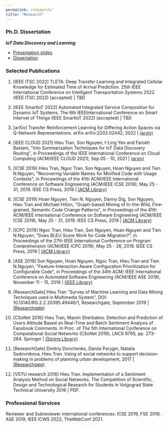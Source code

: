 ```yaml
---
permalink: /research/
title: "Research"
---
```


### Ph.D. Dissertation

<em><strong>IoT Data Discovery and Learning</em></strong> 
* [Presentation slides](/assets/docs/PhD_Defense_Final_Presentation.pdf)
* [Dissertation]()

### Selected Publications


1. [IEEE ITSC 2022] TLETA: Deep Transfer Learning and Integrated Cellular Knowledge for Estimated Time of Arrival Prediction. 25th IEEE International Conference on Intelligent Transportation Systems 2022 (IEEE ITSC 2022) (accepted) | TBD 

10. [IEEE SmartIoT 2022]  Automated Integrated Service Composition for Dynamic IoT Systems. The 6th IEEEInternational Conference on Smart Internet of Things (IEEE SmartIoT 2022) (accepted) | TBD

9. [arXiv] Transfer Reinforcement Learning for Differing Action Spaces via Q-Network Representations. arXiv arXiv:2202.02442, 2022 | [(arxiv)](https://arxiv.org/abs/2202.02442)

8. [IEEE CLOUD 2021] Hieu Tran, Son Nguyen, I-Ling Yen and Farokh Bastani, "Into Summarization Techniques for IoT Data Discovery Routing", in Proceedings of the IEEE International Conference on Cloud Computing (ACM/IEEE CLOUD 2021), Sep 05 - 10, 2021 |  [(arxiv)](https://arxiv.org/pdf/2107.09558.pdf)

7. [ICSE 2019] Hieu Tran, Ngoc Tran, Son Nguyen, Hoan Nguyen and Tien N.Nguyen, "Recovering Variable Names for Minified Code with Usage Contexts", in Proceedings of the 41th ACM/IEEE International Conference on Software Engineering (ACM/IEEE ICSE 2019), May 25 - 31, 2019. IEEE CS Press, 2019 | [(ACM Library)](https://dl.acm.org/citation.cfm?id=3339651)

6. [ICSE 2019] Hoan Nguyen, Tien N. Nguyen, Danny Dig, Son Nguyen, Hieu Tran and Michael Hilton, "Graph-based Mining of In-the-Wild, Fine-grained, Semantic Code Change Patterns", in Proceedings of the 41th ACM/IEEE International Conference on Software Engineering (ACM/IEEE ICSE 2019), May 25 - 31, 2019. IEEE CS Press, 2019 | [(ACM Library)](https://dl.acm.org/citation.cfm?id=3339608)

5. [ICPC 2019] Ngoc Tran, Hieu Tran, Son Nguyen, Hoan Nguyen and Tien N.Nguyen, "Does BLEU Score Work for Code Migration?", in Proceedings of the 27th IEEE International Conference on Program Comprehension (ACM/IEEE ICPC 2019), May 25 - 26, 2019. IEEE CS Press, 2019 | [(ACM Library)](https://dl.acm.org/citation.cfm?id=3339104)

4. [ASE 2019] Son Nguyen, Hoan Nguyen, Ngoc Tran, Hieu Tran and Tien N.Nguyen, "Feature-Interaction Aware Configuration Prioritization for Configurable Code", in Proceedings of the 34th ACM/ IEEE International Conference on Automated Software Engineering (ACM/IEEE ASE 2019), November 11 - 15, 2019 | [(IEEE Library)](https://ieeexplore.ieee.org/document/8952386)

3. [ResearchGate] Hieu Tran "Survey of Machine Learning and Data Mining Techniques used in Multimedia System", DOI: 10.13140/RG.2.2.20395.49446/1, Researchgate, September 2019 | [(Researchgate)](https://www.researchgate.net/publication/333457161_Survey_of_Machine_Learning_and_Data_Mining_Techniques_used_in_Multimedia_System)

2. [CSoNet 2016] Hieu Tran, Maxim Sherbakov. Detection and Prediction of Users Attitude Based on Real-Time and Batch Sentiment Analysis of Facebook Comments. In Proc. of The 5th International Conference on Computational Social Networks (CSoNet 2016), LNCS 9795, pp. 273-284. Springer | [(Spring Library)](https://link.springer.com/chapter/10.1007/978-3-319-42345-6_24)

1. [ResearchGate] Dmitriy Donchenko, Danila Parygin, Natalia Sadovnikova, Hieu Tran. Using of social networks to support decision-making in problems of planning urban development, 2017 | [(Researchgate)](https://www.researchgate.net/profile/Hieu-Tran-17/publication/345796725_Using_of_social_networks_to_support_decision-making_in_problems_of_planning_urban_development/links/5fae14cb299bf18c5b707a01/Using-of-social-networks-to-support-decision-making-in-problems-of-planning-urban-development.pdf)

1. [VSTU research 2016] Hieu Tran. Implementation of a Sentiment Analysis Method on Social Networks. The Competition of Scientific, Design and Technological Research for Students in Volgograd State Technical University 2016 | PDF.

### Professional Services

Reviewer and Subreviewer international conferences: ICSE 2019, FSE 2019, ASE 2019, IEEE ICWS 2022, TheWebConf 2021.
